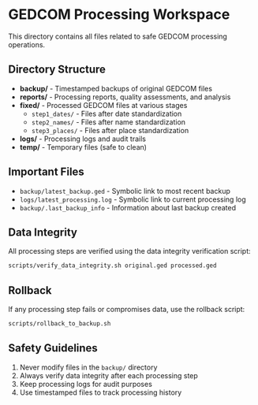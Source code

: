 # GEDCOM Processing Workspace

This directory contains all files related to safe GEDCOM processing operations.

## Directory Structure

- **backup/** - Timestamped backups of original GEDCOM files
- **reports/** - Processing reports, quality assessments, and analysis
- **fixed/** - Processed GEDCOM files at various stages
  - `step1_dates/` - Files after date standardization
  - `step2_names/` - Files after name standardization  
  - `step3_places/` - Files after place standardization
- **logs/** - Processing logs and audit trails
- **temp/** - Temporary files (safe to clean)

## Important Files

- `backup/latest_backup.ged` - Symbolic link to most recent backup
- `logs/latest_processing.log` - Symbolic link to current processing log
- `backup/.last_backup_info` - Information about last backup created

## Data Integrity

All processing steps are verified using the data integrity verification script:
```bash
scripts/verify_data_integrity.sh original.ged processed.ged
```

## Rollback

If any processing step fails or compromises data, use the rollback script:
```bash
scripts/rollback_to_backup.sh
```

## Safety Guidelines

1. Never modify files in the `backup/` directory
2. Always verify data integrity after each processing step
3. Keep processing logs for audit purposes
4. Use timestamped files to track processing history

